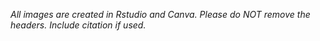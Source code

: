 *All images are created in Rstudio and Canva. Please do NOT remove the headers. Include citation if used.*

